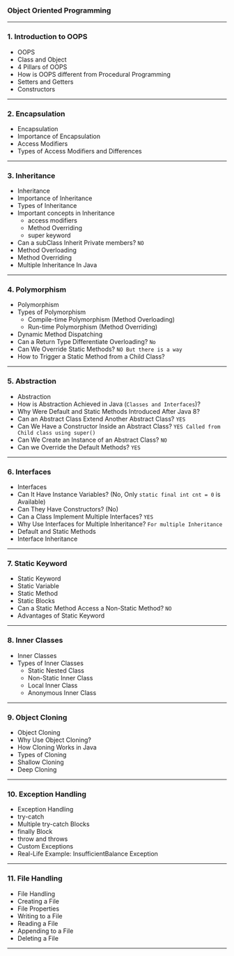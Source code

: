### Object Oriented Programming

---

### 1. Introduction to OOPS
- OOPS
- Class and Object
- 4 Pillars of OOPS
- How is OOPS different from Procedural Programming
- Setters and Getters
- Constructors


---

### 2. Encapsulation
- Encapsulation
- Importance of Encapsulation
- Access Modifiers
- Types of Access Modifiers and Differences

---

### 3. Inheritance
- Inheritance
- Importance of Inheritance
- Types of Inheritance
- Important concepts in Inheritance
  - access modifiers
  - Method Overriding
  - super keyword
- Can a subClass Inherit Private members? `NO`
- Method Overloading
- Method Overriding
- Multiple Inheritance In Java

---

### 4. Polymorphism
- Polymorphism
- Types of Polymorphism 
  - Compile-time Polymorphism (Method Overloading)
  - Run-time Polymorphism (Method Overriding)
- Dynamic Method Dispatching
- Can a Return Type Differentiate Overloading? `No`
- Can We Override Static Methods? `NO But there is a way`
- How to Trigger a Static Method from a Child Class?

---

### 5. Abstraction
- Abstraction
- How is Abstraction Achieved in Java (`Classes and Interfaces`)?
- Why Were Default and Static Methods Introduced After Java 8?
- Can an Abstract Class Extend Another Abstract Class? `YES`
- Can We Have a Constructor Inside an Abstract Class? `YES Called from Child class using super()`
- Can We Create an Instance of an Abstract Class? `NO`
- Can we Override the Default Methods? `YES`

---

### 6. Interfaces
- Interfaces
- Can It Have Instance Variables? (No, Only `static final int cnt = 0` is Available)
- Can They Have Constructors? (No)
- Can a Class Implement Multiple Interfaces? `YES`
- Why Use Interfaces for Multiple Inheritance? `For multiple Inheritance`
- Default and Static Methods
- Interface Inheritance


---

### 7. Static Keyword
- Static Keyword
- Static Variable
- Static Method
- Static Blocks
- Can a Static Method Access a Non-Static Method? `NO`
- Advantages of Static Keyword

---

### 8. Inner Classes
- Inner Classes
- Types of Inner Classes
  - Static Nested Class
  - Non-Static Inner Class
  - Local Inner Class
  - Anonymous Inner Class

---

### 9. Object Cloning
- Object Cloning
- Why Use Object Cloning?
- How Cloning Works in Java
- Types of Cloning
- Shallow Cloning
- Deep Cloning

---

### 10. Exception Handling
- Exception Handling
- try-catch
- Multiple try-catch Blocks
- finally Block
- throw and throws
- Custom Exceptions
- Real-Life Example: InsufficientBalance Exception

---

### 11. File Handling
- File Handling
- Creating a File
- File Properties
- Writing to a File
- Reading a File
- Appending to a File
- Deleting a File

---
